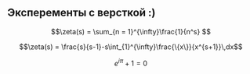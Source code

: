## Эксперементы с версткой :)


```math
\zeta(s) = \sum_{n = 1}^{\infty}\frac{1}{n^s} 
```

```math
\zeta(s) = \frac{s}{s-1}-s\int_{1}^{\infty}\frac{\{x\}}{x^{s+1}}\,dx
```

```math
e^{i\pi} + 1 = 0
```
